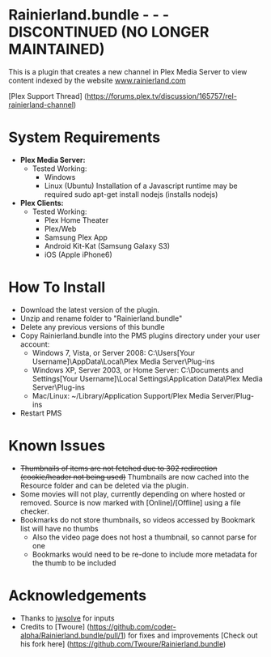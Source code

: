 Rainierland.bundle - - - DISCONTINUED (NO LONGER MAINTAINED)
===================

This is a plugin that creates a new channel in Plex Media Server to view content indexed by the website www.rainierland.com

[Plex Support Thread] (https://forums.plex.tv/discussion/165757/rel-rainierland-channel)

System Requirements
===================

- **Plex Media Server:**
	- Tested Working:
		- Windows
		- Linux (Ubuntu) Installation of a Javascript runtime may be required
		  sudo apt-get install nodejs (installs nodejs)
- **Plex Clients:**
	- Tested Working:
		- Plex Home Theater
		- Plex/Web
		- Samsung Plex App
		- Android Kit-Kat (Samsung Galaxy S3)
		- iOS (Apple iPhone6)

How To Install
==============

- Download the latest version of the plugin.
- Unzip and rename folder to "Rainierland.bundle"
- Delete any previous versions of this bundle
- Copy Rainierland.bundle into the PMS plugins directory under your user account:
	- Windows 7, Vista, or Server 2008:
	C:\Users[Your Username]\AppData\Local\Plex Media Server\Plug-ins
	- Windows XP, Server 2003, or Home Server:
	C:\Documents and Settings[Your Username]\Local Settings\Application Data\Plex Media Server\Plug-ins
	- Mac/Linux:
        ~/Library/Application Support/Plex Media Server/Plug-ins
- Restart PMS

Known Issues
==============
- ~~Thumbnails of items are not fetched due to 302 redirection (cookie/header not being used)~~ Thumbnails are now cached into the Resource folder and can be deleted via the plugin.
- Some movies will not play, currently depending on where hosted or removed. Source is now marked with [Online]/[Offline] using a file checker.
- Bookmarks do not store thumbnails, so videos accessed by Bookmark list will have no thumbs
  - Also the video page does not host a thumbnail, so cannot parse for one
  - Bookmarks would need to be re-done to include more metadata for the thumb to be included

Acknowledgements
==============
- Thanks to [jwsolve](https://github.com/jwsolve) for inputs
- Credits to [Twoure] (https://github.com/coder-alpha/Rainierland.bundle/pull/1) for fixes and improvements [Check out his fork here] (https://github.com/Twoure/Rainierland.bundle)
